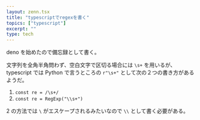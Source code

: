 ```yaml
---
layout: zenn.tsx
title: "typescriptでregexを書く"
topics: ["typescript"]
excerpt: ""
type: tech
---
```


deno を始めたので備忘録として書く。

文字列を全角半角問わず、空白文字で区切る場合には `\s+` を用いるが、typescript では Python で言うところの `r"\s+"` として次の２つの書き方があるようだ。

1. `const re = /\s+/`
2. `const re = RegExp("\\s+")`

2 の方法では `\` がエスケープされるみたいなので `\\` として書く必要がある。
